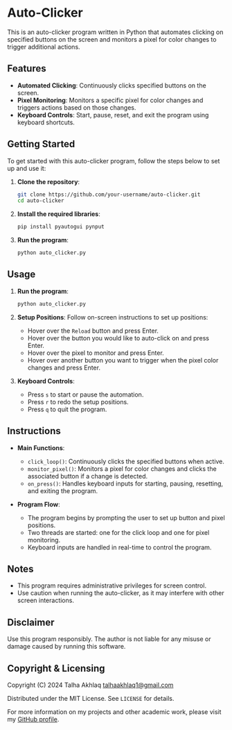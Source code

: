 # Auto-Clicker

This is an auto-clicker program written in Python that automates clicking on specified buttons on the screen and monitors a pixel for color changes to trigger additional actions.

## Features

- **Automated Clicking**: Continuously clicks specified buttons on the screen.
- **Pixel Monitoring**: Monitors a specific pixel for color changes and triggers actions based on those changes.
- **Keyboard Controls**: Start, pause, reset, and exit the program using keyboard shortcuts.

## Getting Started

To get started with this auto-clicker program, follow the steps below to set up and use it:

1. **Clone the repository**:
    ```bash
    git clone https://github.com/your-username/auto-clicker.git
    cd auto-clicker
    ```

2. **Install the required libraries**:
    ```bash
    pip install pyautogui pynput
    ```

3. **Run the program**:
    ```bash
    python auto_clicker.py
    ```

## Usage

1. **Run the program**:
    ```bash
    python auto_clicker.py
    ```

2. **Setup Positions**: Follow on-screen instructions to set up positions:
   - Hover over the `Reload` button and press Enter.
   - Hover over the button you would like to auto-click on and press Enter.
   - Hover over the pixel to monitor and press Enter.
   - Hover over another button you want to trigger when the pixel color changes and press Enter.

3. **Keyboard Controls**:
   - Press `s` to start or pause the automation.
   - Press `r` to redo the setup positions.
   - Press `q` to quit the program.

## Instructions

- **Main Functions**:
  - `click_loop()`: Continuously clicks the specified buttons when active.
  - `monitor_pixel()`: Monitors a pixel for color changes and clicks the associated button if a change is detected.
  - `on_press()`: Handles keyboard inputs for starting, pausing, resetting, and exiting the program.

- **Program Flow**:
  - The program begins by prompting the user to set up button and pixel positions.
  - Two threads are started: one for the click loop and one for pixel monitoring.
  - Keyboard inputs are handled in real-time to control the program.

## Notes

- This program requires administrative privileges for screen control.
- Use caution when running the auto-clicker, as it may interfere with other screen interactions.

## Disclaimer

Use this program responsibly. The author is not liable for any misuse or damage caused by running this software.

## Copyright & Licensing

Copyright (C) 2024 Talha Akhlaq <talhaakhlaq1@gmail.com>

Distributed under the MIT License. See `LICENSE` for details.

For more information on my projects and other academic work, please visit my [GitHub profile](https://github.com/TalhaAkhlaq).

